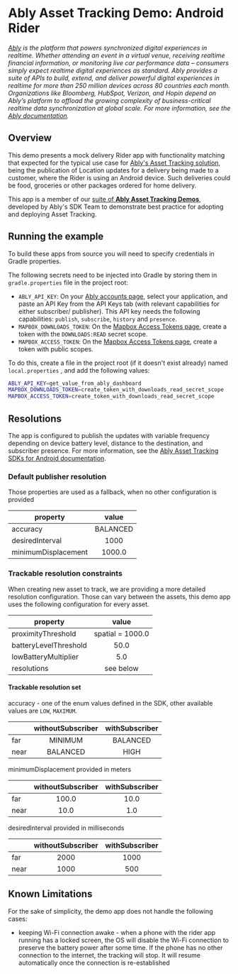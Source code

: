 # Ably Asset Tracking Demo: Android Rider

_[Ably](https://ably.com) is the platform that powers synchronized digital experiences in realtime. Whether attending an event in a virtual venue, receiving realtime financial information, or monitoring live car performance data – consumers simply expect realtime digital experiences as standard. Ably provides a suite of APIs to build, extend, and deliver powerful digital experiences in realtime for more than 250 million devices across 80 countries each month. Organizations like Bloomberg, HubSpot, Verizon, and Hopin depend on Ably’s platform to offload the growing complexity of business-critical realtime data synchronization at global scale. For more information, see the [Ably documentation](https://ably.com/documentation)._

## Overview

This demo presents a mock delivery Rider app with functionality matching that expected for the typical use case for
[Ably's Asset Tracking solution](https://ably.com/solutions/asset-tracking),
being the publication of Location updates for a delivery being made to a customer,
where the Rider is using an Android device.
Such deliveries could be food, groceries or other packages ordered for home delivery.

This app is a member of our
[suite of **Ably Asset Tracking Demos**](https://github.com/ably/asset-tracking-demos),
developed by Ably's SDK Team to demonstrate best practice for adopting and deploying Asset Tracking.

## Running the example

To build these apps from source you will need to specify credentials in Gradle properties.

The following secrets need to be injected into Gradle by storing them in `gradle.properties` file in
the project root:

- `ABLY_API_KEY`: On your [Ably accounts page](https://ably.com/accounts/), select your application,
  and paste an API Key from the API Keys tab (with relevant capabilities for either subscriber/
  publisher). This API key needs the following capabilities: `publish`, `subscribe`, `history`
  and `presence`.
- `MAPBOX_DOWNLOADS_TOKEN`: On
  the [Mapbox Access Tokens page](https://account.mapbox.com/access-tokens/), create a token with
  the `DOWNLOADS:READ` secret scope.
- `MAPBOX_ACCESS_TOKEN`: On
  the [Mapbox Access Tokens page](https://account.mapbox.com/access-tokens/), create a token with
  public scopes.

To do this, create a file in the project root (if it doesn't exist already) named `local.properties`
, and add the following values:

```bash
ABLY_API_KEY=get_value_from_ably_dashboard
MAPBOX_DOWNLOADS_TOKEN=create_token_with_downloads_read_secret_scope
MAPBOX_ACCESS_TOKEN=create_token_with_downloads_read_secret_scope
```

## Resolutions

The app is configured to publish the updates with variable frequency depending on device battery level, distance to the destination, and subscriber presence. For more information, see the [Ably Asset Tracking SDKs for Android  documentation](https://github.com/ably/ably-asset-tracking-android#resolution-policies).


### Default publisher resolution

Those properties are used as a fallback, when no other configuration is provided

| property            |   value  |
|---------------------|:--------:|
| accuracy            | BALANCED |
| desiredInterval     |   1000   |
| minimumDisplacement |  1000.0  |


### Trackable resolution constraints

When creating new asset to track, we are providing a more detailed resolution configuration. Those can vary between the assets, this demo app uses the following configuration for every asset.

| property              |       value      |
|-----------------------|:----------------:|
| proximityThreshold    | spatial = 1000.0 |
| batteryLevelThreshold |       50.0       |
| lowBatteryMultiplier  |        5.0       |
| resolutions           |     see below    |


#### Trackable resolution set

accuracy - one of the enum values defined in the SDK, other available values are `LOW`, `MAXIMUM`.

|      | withoutSubscriber | withSubscriber |
|------|:-----------------:|:--------------:|
| far  |      MINIMUM      |    BALANCED    |
| near |      BALANCED     |      HIGH      |

minimumDisplacement provided in meters

|      | withoutSubscriber | withSubscriber |
|------|:-----------------:|:--------------:|
| far  |       100.0       |      10.0      |
| near |        10.0       |       1.0      |

desiredInterval provided in milliseconds

|      | withoutSubscriber | withSubscriber |
|------|:-----------------:|:--------------:|
| far  |        2000       |      1000      |
| near |        1000       |       500      |

## Known Limitations

For the sake of simplicity, the demo app does not handle the following cases:

- keeping Wi-Fi connection awake - when a phone with the rider app running has a locked screen, the OS will disable the Wi-Fi connection to preserve the battery power after some time. If the phone has no other connection to the internet, the tracking will stop. It will resume automatically once the connection is re-established
